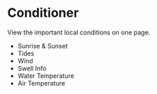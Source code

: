 # Conditioner
View the important local conditions on one page. 

-  Sunrise & Sunset
-  Tides
-  Wind
-  Swell Info
-  Water Temperature
-  Air Temperature


